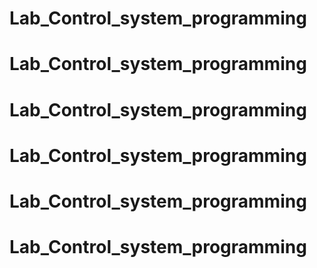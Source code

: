 # Lab_Control_system_programming
# Lab_Control_system_programming
# Lab_Control_system_programming
# Lab_Control_system_programming
# Lab_Control_system_programming
# Lab_Control_system_programming
